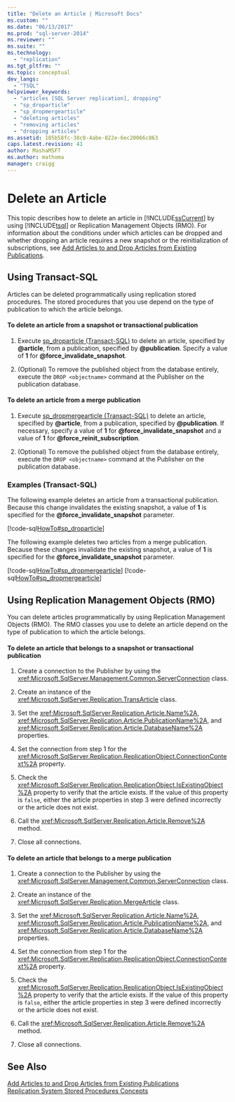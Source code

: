 ```yaml
---
title: "Delete an Article | Microsoft Docs"
ms.custom: ""
ms.date: "06/13/2017"
ms.prod: "sql-server-2014"
ms.reviewer: ""
ms.suite: ""
ms.technology: 
  - "replication"
ms.tgt_pltfrm: ""
ms.topic: conceptual
dev_langs: 
  - "TSQL"
helpviewer_keywords: 
  - "articles [SQL Server replication], dropping"
  - "sp_droparticle"
  - "sp_dropmergearticle"
  - "deleting articles"
  - "removing articles"
  - "dropping articles"
ms.assetid: 185b58fc-38c0-4abe-822e-6ec20066c863
caps.latest.revision: 41
author: MashaMSFT
ms.author: mathoma
manager: craigg
---
```

# Delete an Article
  This topic describes how to delete an article in [!INCLUDE[ssCurrent](../../../includes/sscurrent-md.md)] by using [!INCLUDE[tsql](../../../includes/tsql-md.md)] or Replication Management Objects (RMO). For information about the conditions under which articles can be dropped and whether dropping an article requires a new snapshot or the reinitialization of subscriptions, see [Add Articles to and Drop Articles from Existing Publications](add-articles-to-and-drop-articles-from-existing-publications.md).  
  
  
##  <a name="TsqlProcedure"></a> Using Transact-SQL  
 Articles can be deleted programmatically using replication stored procedures. The stored procedures that you use depend on the type of publication to which the article belongs.  
  
#### To delete an article from a snapshot or transactional publication  
  
1.  Execute [sp_droparticle &#40;Transact-SQL&#41;](/sql/relational-databases/system-stored-procedures/sp-droparticle-transact-sql) to delete an article, specified by **@article**, from a publication, specified by **@publication**. Specify a value of **1** for **@force_invalidate_snapshot**.  
  
2.  (Optional) To remove the published object from the database entirely, execute the `DROP <objectname>` command at the Publisher on the publication database.  
  
#### To delete an article from a merge publication  
  
1.  Execute [sp_dropmergearticle &#40;Transact-SQL&#41;](/sql/relational-databases/system-stored-procedures/sp-dropmergearticle-transact-sql) to delete an article, specified by **@article**, from a publication, specified by **@publication**. If necessary, specify a value of **1** for **@force_invalidate_snapshot** and a value of **1** for **@force_reinit_subscription**.  
  
2.  (Optional) To remove the published object from the database entirely, execute the `DROP <objectname>` command at the Publisher on the publication database.  
  
###  <a name="TsqlExample"></a> Examples (Transact-SQL)  
 The following example deletes an article from a transactional publication. Because this change invalidates the existing snapshot, a value of **1** is specified for the **@force_invalidate_snapshot** parameter.  
  
 [!code-sql[HowTo#sp_droparticle](../../../snippets/tsql/SQL15/replication/howto/tsql/droptranpub.sql#sp_droparticle)]  
  
 The following example deletes two articles from a merge publication. Because these changes invalidate the existing snapshot, a value of **1** is specified for the **@force_invalidate_snapshot** parameter.  
  
 [!code-sql[HowTo#sp_dropmergearticle](../../../snippets/tsql/SQL15/replication/howto/tsql/dropmergepub.sql#sp_dropmergearticle)]
 [!code-sql[HowTo#sp_dropmergearticle](../../../snippets/tsql/SQL15/replication/howto/tsql/dropmergearticles.sql#sp_dropmergearticle)]  
  
##  <a name="RMOProcedure"></a> Using Replication Management Objects (RMO)  
 You can delete articles programmatically by using Replication Management Objects (RMO). The RMO classes you use to delete an article depend on the type of publication to which the article belongs.  
  
#### To delete an article that belongs to a snapshot or transactional publication  
  
1.  Create a connection to the Publisher by using the <xref:Microsoft.SqlServer.Management.Common.ServerConnection> class.  
  
2.  Create an instance of the <xref:Microsoft.SqlServer.Replication.TransArticle> class.  
  
3.  Set the <xref:Microsoft.SqlServer.Replication.Article.Name%2A>, <xref:Microsoft.SqlServer.Replication.Article.PublicationName%2A>, and <xref:Microsoft.SqlServer.Replication.Article.DatabaseName%2A> properties.  
  
4.  Set the connection from step 1 for the <xref:Microsoft.SqlServer.Replication.ReplicationObject.ConnectionContext%2A> property.  
  
5.  Check the <xref:Microsoft.SqlServer.Replication.ReplicationObject.IsExistingObject%2A> property to verify that the article exists. If the value of this property is `false`, either the article properties in step 3 were defined incorrectly or the article does not exist.  
  
6.  Call the <xref:Microsoft.SqlServer.Replication.Article.Remove%2A> method.  
  
7.  Close all connections.  
  
#### To delete an article that belongs to a merge publication  
  
1.  Create a connection to the Publisher by using the <xref:Microsoft.SqlServer.Management.Common.ServerConnection> class.  
  
2.  Create an instance of the <xref:Microsoft.SqlServer.Replication.MergeArticle> class.  
  
3.  Set the <xref:Microsoft.SqlServer.Replication.Article.Name%2A>, <xref:Microsoft.SqlServer.Replication.Article.PublicationName%2A>, and <xref:Microsoft.SqlServer.Replication.Article.DatabaseName%2A> properties.  
  
4.  Set the connection from step 1 for the <xref:Microsoft.SqlServer.Replication.ReplicationObject.ConnectionContext%2A> property.  
  
5.  Check the <xref:Microsoft.SqlServer.Replication.ReplicationObject.IsExistingObject%2A> property to verify that the article exists. If the value of this property is `false`, either the article properties in step 3 were defined incorrectly or the article does not exist.  
  
6.  Call the <xref:Microsoft.SqlServer.Replication.Article.Remove%2A> method.  
  
7.  Close all connections.  
  
## See Also  
 [Add Articles to and Drop Articles from Existing Publications](add-articles-to-and-drop-articles-from-existing-publications.md)   
 [Replication System Stored Procedures Concepts](../concepts/replication-system-stored-procedures-concepts.md)  
  
  
